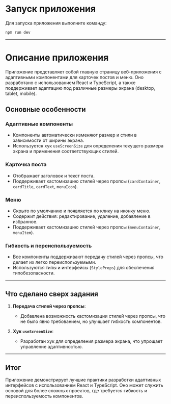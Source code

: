 # Запуск приложения

Для запуска приложения выполните команду:
```bash
npm run dev
```

---

# Описание приложения

Приложение представляет собой главную страницу веб-приложения с адаптивными компонентами для карточек постов и меню. Оно разработано с использованием React и TypeScript, а также поддерживает адаптацию под различные размеры экрана (desktop, tablet, mobile).

## Основные особенности

### Адаптивные компоненты
- Компоненты автоматически изменяют размер и стили в зависимости от ширины экрана.
- Используется хук `useScreenSize` для определения текущего размера экрана и применения соответствующих стилей.

### Карточка поста
- Отображает заголовок и текст поста.
- Поддерживает кастомизацию стилей через пропсы (`cardContainer`, `cardTitle`, `cardText`, `menuIcon`).

### Меню
- Скрыто по умолчанию и появляется по клику на иконку меню.
- Содержит действия: редактирование, удаление, добавление в избранное.
- Поддерживает кастомизацию стилей через пропсы (`menuContainer`, `menuItem`).

### Гибкость и переиспользуемость
- Все компоненты поддерживают передачу стилей через пропсы, что делает их легко переиспользуемыми.
- Используются типы и интерфейсы (`StyleProps`) для обеспечения типобезопасности.

---

## Что сделано сверх задания

1. **Передача стилей через пропсы**:
   - Добавлена возможность кастомизации стилей через пропсы, что не было явно требованием, но улучшает гибкость компонентов.

2. **Хук `useScreenSize`**:
   - Разработан хук для определения размера экрана, что упрощает управление адаптивностью.

---

## Итог

Приложение демонстрирует лучшие практики разработки адаптивных интерфейсов с использованием React и TypeScript. Оно может служить основой для более сложных проектов, где требуется гибкость и переиспользуемость компонентов.